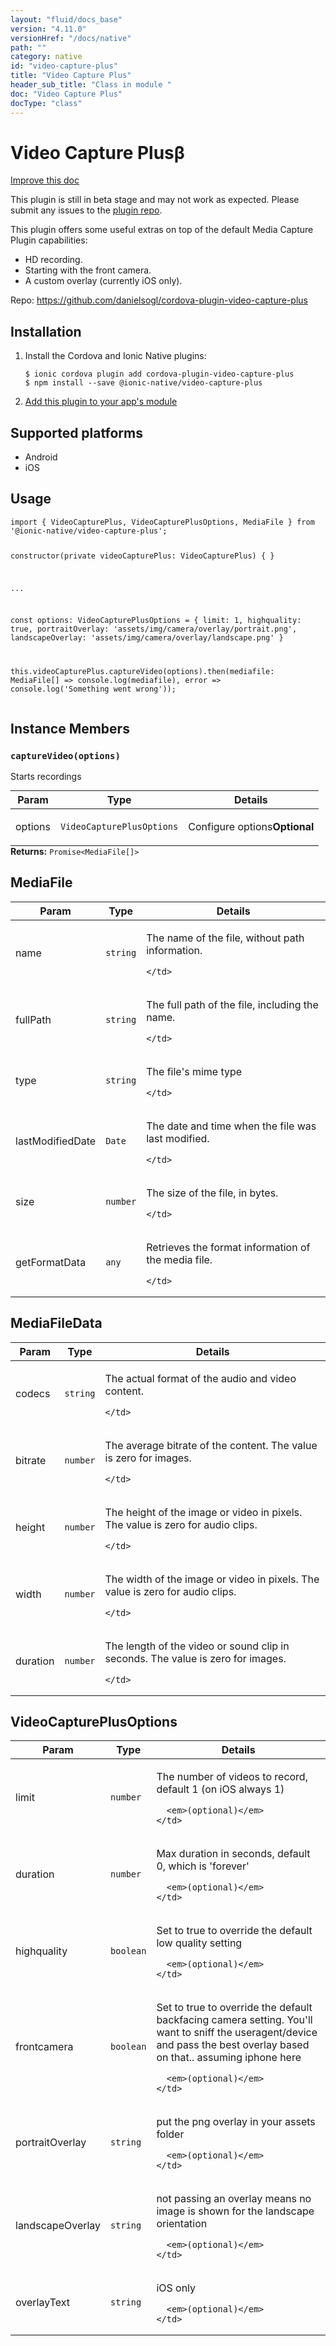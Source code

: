 ```yaml
---
layout: "fluid/docs_base"
version: "4.11.0"
versionHref: "/docs/native"
path: ""
category: native
id: "video-capture-plus"
title: "Video Capture Plus"
header_sub_title: "Class in module "
doc: "Video Capture Plus"
docType: "class"
---
```


<h1 class="api-title">Video Capture Plus<span class="beta" title="beta">&beta;</span></h1>

<a class="improve-v2-docs" href="http://github.com/ionic-team/ionic-native/edit/master/src/@ionic-native/plugins/video-capture-plus/index.ts#L96">
  Improve this doc
</a>




<p class="beta-notice">
  This plugin is still in beta stage and may not work as expected. Please
  submit any issues to the <a target="_blank"
  href="https://github.com/danielsogl/cordova-plugin-video-capture-plus/issues">plugin repo</a>.
</p>




<p>This plugin offers some useful extras on top of the default Media Capture Plugin capabilities:</p>
<ul>
<li>HD recording.</li>
<li>Starting with the front camera.</li>
<li>A custom overlay (currently iOS only).</li>
</ul>


<p>Repo:
  <a href="https://github.com/danielsogl/cordova-plugin-video-capture-plus">
    https://github.com/danielsogl/cordova-plugin-video-capture-plus
  </a>
</p>


<h2><a class="anchor" name="installation" href="#installation"></a>Installation</h2>
<ol class="installation">
  <li>Install the Cordova and Ionic Native plugins:<br>
    <pre><code class="nohighlight">$ ionic cordova plugin add cordova-plugin-video-capture-plus
$ npm install --save @ionic-native/video-capture-plus
</code></pre>
  </li>
  <li><a href="https://ionicframework.com/docs/native/#Add_Plugins_to_Your_App_Module">Add this plugin to your app's module</a></li>
</ol>



<h2><a class="anchor" name="platforms" href="#platforms"></a>Supported platforms</h2>
<ul>
  <li>Android</li><li>iOS</li>
</ul>






<h2><a class="anchor" name="usage" href="#usage"></a>Usage</h2>
<pre><code class="lang-typescript">import { VideoCapturePlus, VideoCapturePlusOptions, MediaFile } from &#39;@ionic-native/video-capture-plus&#39;;


constructor(private videoCapturePlus: VideoCapturePlus) { }

...

const options: VideoCapturePlusOptions = {
   limit: 1,
   highquality: true,
   portraitOverlay: &#39;assets/img/camera/overlay/portrait.png&#39;,
   landscapeOverlay: &#39;assets/img/camera/overlay/landscape.png&#39;
}

this.videoCapturePlus.captureVideo(options).then(mediafile: MediaFile[] =&gt; console.log(mediafile), error =&gt; console.log(&#39;Something went wrong&#39;));
</code></pre>








<h2><a class="anchor" name="instance-members" href="#instance-members"></a>Instance Members</h2>
<h3><a class="anchor" name="captureVideo" href="#captureVideo"></a><code>captureVideo(options)</code></h3>




Starts recordings
<table class="table param-table" style="margin:0;">
  <thead>
  <tr>
    <th>Param</th>
    <th>Type</th>
    <th>Details</th>
  </tr>
  </thead>
  <tbody>
  <tr>
    <td>
      options</td>
    <td>
      <code>VideoCapturePlusOptions</code>
    </td>
    <td>
      <p>Configure options<strong class="tag">Optional</strong></p>
</td>
  </tr>
  </tbody>
</table>

<div class="return-value" markdown="1">
  <i class="icon ion-arrow-return-left"></i>
  <b>Returns:</b> <code>Promise&lt;MediaFile[]&gt;</code> 
</div>





<h2><a class="anchor" name="MediaFile" href="#MediaFile"></a>MediaFile</h2>

<table class="table param-table" style="margin:0;">
  <thead>
  <tr>
    <th>Param</th>
    <th>Type</th>
    <th>Details</th>
  </tr>
  </thead>
  <tbody>
  
  <tr>
    <td>
      name
    </td>
    <td>
      <code>string</code>
    </td>
    <td>
      <p>The name of the file, without path information.</p>

      
    </td>
  </tr>
  
  <tr>
    <td>
      fullPath
    </td>
    <td>
      <code>string</code>
    </td>
    <td>
      <p>The full path of the file, including the name.</p>

      
    </td>
  </tr>
  
  <tr>
    <td>
      type
    </td>
    <td>
      <code>string</code>
    </td>
    <td>
      <p>The file&#39;s mime type</p>

      
    </td>
  </tr>
  
  <tr>
    <td>
      lastModifiedDate
    </td>
    <td>
      <code>Date</code>
    </td>
    <td>
      <p>The date and time when the file was last modified.</p>

      
    </td>
  </tr>
  
  <tr>
    <td>
      size
    </td>
    <td>
      <code>number</code>
    </td>
    <td>
      <p>The size of the file, in bytes.</p>

      
    </td>
  </tr>
  
  <tr>
    <td>
      getFormatData
    </td>
    <td>
      <code>any</code>
    </td>
    <td>
      <p>Retrieves the format information of the media file.</p>

      
    </td>
  </tr>
  
  </tbody>
</table>


<h2><a class="anchor" name="MediaFileData" href="#MediaFileData"></a>MediaFileData</h2>

<table class="table param-table" style="margin:0;">
  <thead>
  <tr>
    <th>Param</th>
    <th>Type</th>
    <th>Details</th>
  </tr>
  </thead>
  <tbody>
  
  <tr>
    <td>
      codecs
    </td>
    <td>
      <code>string</code>
    </td>
    <td>
      <p>The actual format of the audio and video content.</p>

      
    </td>
  </tr>
  
  <tr>
    <td>
      bitrate
    </td>
    <td>
      <code>number</code>
    </td>
    <td>
      <p>The average bitrate of the content. The value is zero for images.</p>

      
    </td>
  </tr>
  
  <tr>
    <td>
      height
    </td>
    <td>
      <code>number</code>
    </td>
    <td>
      <p>The height of the image or video in pixels. The value is zero for audio clips.</p>

      
    </td>
  </tr>
  
  <tr>
    <td>
      width
    </td>
    <td>
      <code>number</code>
    </td>
    <td>
      <p>The width of the image or video in pixels. The value is zero for audio clips.</p>

      
    </td>
  </tr>
  
  <tr>
    <td>
      duration
    </td>
    <td>
      <code>number</code>
    </td>
    <td>
      <p>The length of the video or sound clip in seconds. The value is zero for images.</p>

      
    </td>
  </tr>
  
  </tbody>
</table>


<h2><a class="anchor" name="VideoCapturePlusOptions" href="#VideoCapturePlusOptions"></a>VideoCapturePlusOptions</h2>

<table class="table param-table" style="margin:0;">
  <thead>
  <tr>
    <th>Param</th>
    <th>Type</th>
    <th>Details</th>
  </tr>
  </thead>
  <tbody>
  
  <tr>
    <td>
      limit
    </td>
    <td>
      <code>number</code>
    </td>
    <td>
      <p>The number of videos to record, default 1 (on iOS always 1)</p>

      <em>(optional)</em>
    </td>
  </tr>
  
  <tr>
    <td>
      duration
    </td>
    <td>
      <code>number</code>
    </td>
    <td>
      <p>Max duration in seconds, default 0, which is &#39;forever&#39;</p>

      <em>(optional)</em>
    </td>
  </tr>
  
  <tr>
    <td>
      highquality
    </td>
    <td>
      <code>boolean</code>
    </td>
    <td>
      <p>Set to true to override the default low quality setting</p>

      <em>(optional)</em>
    </td>
  </tr>
  
  <tr>
    <td>
      frontcamera
    </td>
    <td>
      <code>boolean</code>
    </td>
    <td>
      <p>Set to true to override the default backfacing camera setting.
You&#39;ll want to sniff the useragent/device and pass the best overlay based on that.. assuming iphone here</p>

      <em>(optional)</em>
    </td>
  </tr>
  
  <tr>
    <td>
      portraitOverlay
    </td>
    <td>
      <code>string</code>
    </td>
    <td>
      <p>put the png overlay in your assets folder</p>

      <em>(optional)</em>
    </td>
  </tr>
  
  <tr>
    <td>
      landscapeOverlay
    </td>
    <td>
      <code>string</code>
    </td>
    <td>
      <p>not passing an overlay means no image is shown for the landscape orientation</p>

      <em>(optional)</em>
    </td>
  </tr>
  
  <tr>
    <td>
      overlayText
    </td>
    <td>
      <code>string</code>
    </td>
    <td>
      <p>iOS only</p>

      <em>(optional)</em>
    </td>
  </tr>
  
  </tbody>
</table>





